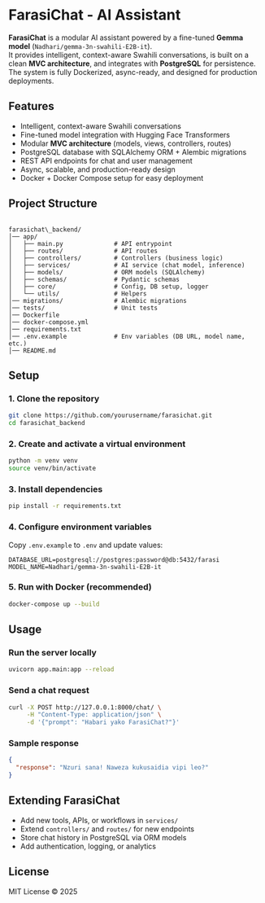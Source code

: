# FarasiChat - AI Assistant

**FarasiChat** is a modular AI assistant powered by a fine-tuned **Gemma model** (`Nadhari/gemma-3n-swahili-E2B-it`).  
It provides intelligent, context-aware Swahili conversations, is built on a clean **MVC architecture**, and integrates with **PostgreSQL** for persistence.  
The system is fully Dockerized, async-ready, and designed for production deployments.  


## Features

- Intelligent, context-aware Swahili conversations  
- Fine-tuned model integration with Hugging Face Transformers  
- Modular **MVC architecture** (models, views, controllers, routes)  
- PostgreSQL database with SQLAlchemy ORM + Alembic migrations  
- REST API endpoints for chat and user management  
- Async, scalable, and production-ready design  
- Docker + Docker Compose setup for easy deployment  

## Project Structure

```

farasichat\_backend/
│── app/
│   ├── main.py              # API entrypoint
│   ├── routes/              # API routes
│   ├── controllers/         # Controllers (business logic)
│   ├── services/            # AI service (chat model, inference)
│   ├── models/              # ORM models (SQLAlchemy)
│   ├── schemas/             # Pydantic schemas
│   ├── core/                # Config, DB setup, logger
│   └── utils/               # Helpers
│── migrations/              # Alembic migrations
│── tests/                   # Unit tests
│── Dockerfile
│── docker-compose.yml
│── requirements.txt
│── .env.example             # Env variables (DB URL, model name, etc.)
│── README.md

````


## Setup

### 1. Clone the repository
```bash
git clone https://github.com/yourusername/farasichat.git
cd farasichat_backend
````

### 2. Create and activate a virtual environment

```bash
python -m venv venv
source venv/bin/activate
```

### 3. Install dependencies

```bash
pip install -r requirements.txt
```

### 4. Configure environment variables

Copy `.env.example` to `.env` and update values:

```env
DATABASE_URL=postgresql://postgres:password@db:5432/farasi
MODEL_NAME=Nadhari/gemma-3n-swahili-E2B-it
```

### 5. Run with Docker (recommended)

```bash
docker-compose up --build
```


## Usage

### Run the server locally

```bash
uvicorn app.main:app --reload
```

### Send a chat request

```bash
curl -X POST http://127.0.0.1:8000/chat/ \
     -H "Content-Type: application/json" \
     -d '{"prompt": "Habari yako FarasiChat?"}'
```

### Sample response

```json
{
  "response": "Nzuri sana! Naweza kukusaidia vipi leo?"
}
```


## Extending FarasiChat

* Add new tools, APIs, or workflows in `services/`
* Extend `controllers/` and `routes/` for new endpoints
* Store chat history in PostgreSQL via ORM models
* Add authentication, logging, or analytics


## License

MIT License © 2025

